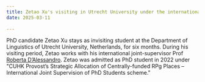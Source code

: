 ```yaml
---
title: Zetao Xu's visiting in Utrecht University under the international joint-supervision scheme!
date: 2025-03-11
  
---
```

PhD candidate Zetao Xu stays as invisiting student at the Department of Linguistics of Utrecht University, Netherlands, for six months. During his visiting period, Zetao works with his international joint-supervisor Prof [Roberta D’Alessandro](https://www.uu.nl/staff/RAGDAlessandro). 
Zetao was admitted as PhD student in 2022 under "CUHK Provost’s Strategic Allocation of Centrally-funded RPg Places – International Joint Supervision of PhD Students scheme."
